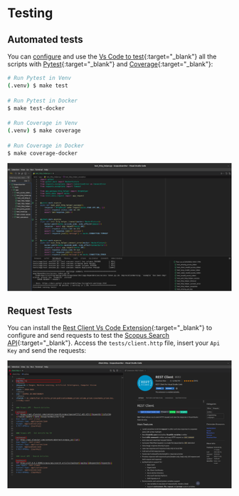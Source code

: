 # Testing

## Automated tests

You can [configure](./environment.md#tests-environment) and use the [Vs Code to test](https://code.visualstudio.com/docs/python/testing){:target="_blank"} all the scripts with [Pytest](https://docs.pytest.org/en/8.0.x/){:target="_blank"} and [Coverage](https://coverage.readthedocs.io/en/7.4.3/){:target="_blank"}:

```bash
# Run Pytest in Venv
(.venv) $ make test

# Run Pytest in Docker
$ make test-docker

# Run Coverage in Venv
(.venv) $ make coverage

# Run Coverage in Docker
$ make coverage-docker
```

![Pytest](../images/pytest.png)

## Request Tests

You can install the [Rest Client Vs Code Extension](https://github.com/Huachao/vscode-restclient){:target="_blank"} to configure and send requests to test the [Scopus Search API](https://dev.elsevier.com/documentation/SCOPUSSearchAPI.wadl){:target="_blank"}. Access the `tests/client.http` file, insert your `Api Key` and send the requests:

![Rest Client](../images/rest-client.png)
